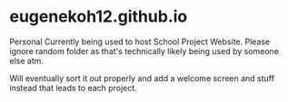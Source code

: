 # eugenekoh12.github.io
Personal
Currently being used to host School Project Website.
Please ignore random folder as that's technically likely being used by someone else atm.

Will eventually sort it out properly and add a welcome screen and stuff instead that leads to each project.
